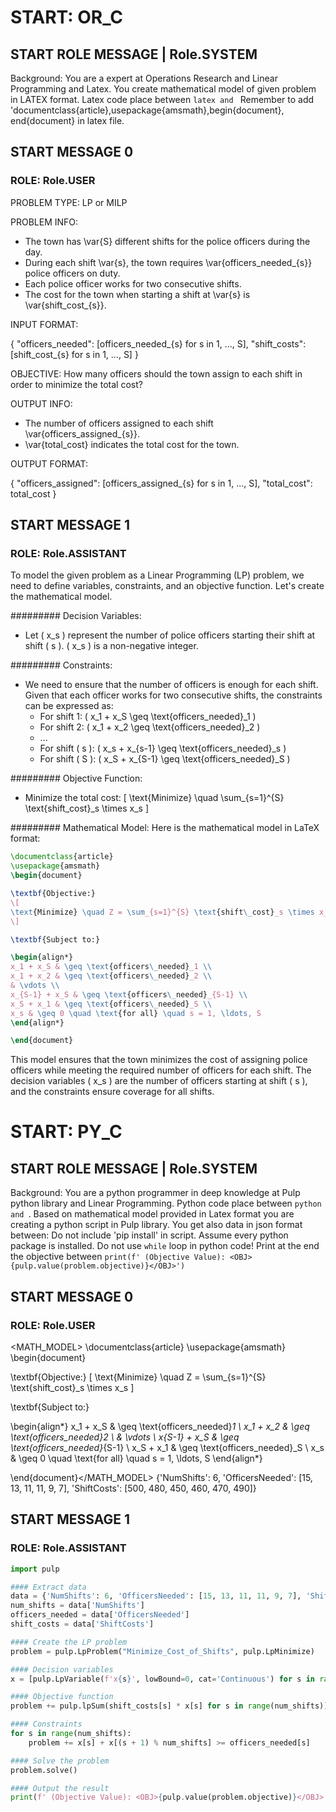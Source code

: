# START: OR_C 
## START ROLE MESSAGE | Role.SYSTEM 
Background: You are a expert at Operations Research and Linear Programming and Latex. You create mathematical model of given problem in LATEX format. Latex code place between ```latex and ``` Remember to add 'documentclass{article},usepackage{amsmath},begin{document}, end{document} in latex file. 
## START MESSAGE 0 
### ROLE: Role.USER
<DESCRIPTION>
PROBLEM TYPE: LP or MILP

PROBLEM INFO:

- The town has \var{S} different shifts for the police officers during the day.
- During each shift \var{s}, the town requires \var{officers_needed_{s}} police officers on duty.
- Each police officer works for two consecutive shifts.
- The cost for the town when starting a shift at \var{s} is \var{shift_cost_{s}}.

INPUT FORMAT: 

{
    "officers_needed": [officers_needed_{s} for s in 1, ..., S],
    "shift_costs": [shift_cost_{s} for s in 1, ..., S]
}

OBJECTIVE: How many officers should the town assign to each shift in order to minimize the total cost?

OUTPUT INFO:

- The number of officers assigned to each shift \var{officers_assigned_{s}}.
- \var{total_cost} indicates the total cost for the town.

OUTPUT FORMAT:

{
    "officers_assigned": [officers_assigned_{s} for s in 1, ..., S],
    "total_cost": total_cost
}
</DESCRIPTION>


## START MESSAGE 1 
### ROLE: Role.ASSISTANT
To model the given problem as a Linear Programming (LP) problem, we need to define variables, constraints, and an objective function. Let's create the mathematical model.

######### Decision Variables:
- Let \( x_s \) represent the number of police officers starting their shift at shift \( s \). \( x_s \) is a non-negative integer.

######### Constraints:
- We need to ensure that the number of officers is enough for each shift. Given that each officer works for two consecutive shifts, the constraints can be expressed as:
  - For shift 1: \( x_1 + x_S \geq \text{officers\_needed}_1 \)
  - For shift 2: \( x_1 + x_2 \geq \text{officers\_needed}_2 \)
  - ...
  - For shift \( s \): \( x_s + x_{s-1} \geq \text{officers\_needed}_s \)
  - For shift \( S \): \( x_S + x_{S-1} \geq \text{officers\_needed}_S \)

######### Objective Function:
- Minimize the total cost:
  \[
  \text{Minimize} \quad \sum_{s=1}^{S} \text{shift\_cost}_s \times x_s
  \]

######### Mathematical Model:
Here is the mathematical model in LaTeX format:

```latex
\documentclass{article}
\usepackage{amsmath}
\begin{document}

\textbf{Objective:}
\[
\text{Minimize} \quad Z = \sum_{s=1}^{S} \text{shift\_cost}_s \times x_s
\]

\textbf{Subject to:}

\begin{align*}
x_1 + x_S & \geq \text{officers\_needed}_1 \\
x_1 + x_2 & \geq \text{officers\_needed}_2 \\
& \vdots \\
x_{S-1} + x_S & \geq \text{officers\_needed}_{S-1} \\
x_S + x_1 & \geq \text{officers\_needed}_S \\
x_s & \geq 0 \quad \text{for all} \quad s = 1, \ldots, S
\end{align*}

\end{document}
```

This model ensures that the town minimizes the cost of assigning police officers while meeting the required number of officers for each shift. The decision variables \( x_s \) are the number of officers starting at shift \( s \), and the constraints ensure coverage for all shifts.

# START: PY_C 
## START ROLE MESSAGE | Role.SYSTEM 
Background: You are a python programmer in deep knowledge at Pulp python library and Linear Programming. Python code place between ```python and ```. Based on mathematical model provided in Latex format you are creating a python script in Pulp library. You get also data in json format between: <DATA></DATA> Do not include 'pip install' in script. Assume every python package is installed. Do not use `while` loop in python code! Print at the end the objective between <OBJ></OBJ> `print(f' (Objective Value): <OBJ>{pulp.value(problem.objective)}</OBJ>')` 
## START MESSAGE 0 
### ROLE: Role.USER
<MATH_MODEL>
\documentclass{article}
\usepackage{amsmath}
\begin{document}

\textbf{Objective:}
\[
\text{Minimize} \quad Z = \sum_{s=1}^{S} \text{shift\_cost}_s \times x_s
\]

\textbf{Subject to:}

\begin{align*}
x_1 + x_S & \geq \text{officers\_needed}_1 \\
x_1 + x_2 & \geq \text{officers\_needed}_2 \\
& \vdots \\
x_{S-1} + x_S & \geq \text{officers\_needed}_{S-1} \\
x_S + x_1 & \geq \text{officers\_needed}_S \\
x_s & \geq 0 \quad \text{for all} \quad s = 1, \ldots, S
\end{align*}

\end{document}</MATH_MODEL>
<DATA>
{'NumShifts': 6, 'OfficersNeeded': [15, 13, 11, 11, 9, 7], 'ShiftCosts': [500, 480, 450, 460, 470, 490]}</DATA>


## START MESSAGE 1 
### ROLE: Role.ASSISTANT
```python
import pulp

#### Extract data
data = {'NumShifts': 6, 'OfficersNeeded': [15, 13, 11, 11, 9, 7], 'ShiftCosts': [500, 480, 450, 460, 470, 490]}
num_shifts = data['NumShifts']
officers_needed = data['OfficersNeeded']
shift_costs = data['ShiftCosts']

#### Create the LP problem
problem = pulp.LpProblem("Minimize_Cost_of_Shifts", pulp.LpMinimize)

#### Decision variables
x = [pulp.LpVariable(f'x{s}', lowBound=0, cat='Continuous') for s in range(num_shifts)]

#### Objective function
problem += pulp.lpSum(shift_costs[s] * x[s] for s in range(num_shifts))

#### Constraints
for s in range(num_shifts):
    problem += x[s] + x[(s + 1) % num_shifts] >= officers_needed[s]

#### Solve the problem
problem.solve()

#### Output the result
print(f' (Objective Value): <OBJ>{pulp.value(problem.objective)}</OBJ>')
```

